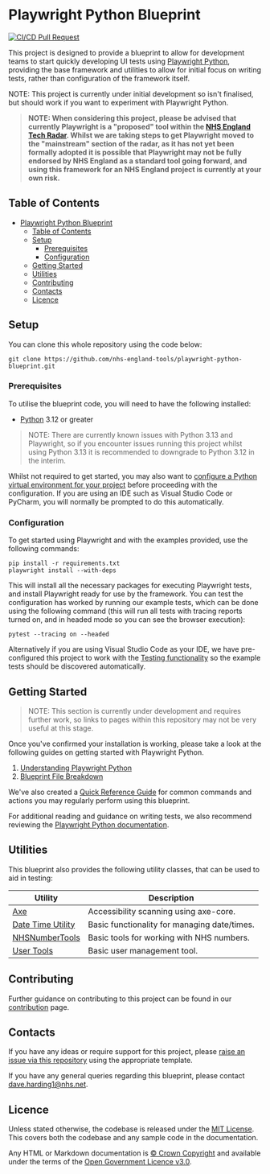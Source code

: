 # Playwright Python Blueprint

[![CI/CD Pull Request](https://github.com/nhs-england-tools/repository-template/actions/workflows/cicd-1-pull-request.yaml/badge.svg)](https://github.com/nhs-england-tools/playwright-python-blueprint/actions/workflows/cicd-1-pull-request.yaml)

This project is designed to provide a blueprint to allow for development teams to start quickly developing UI tests using [Playwright Python](https://playwright.dev/python/), providing the base framework and utilities to allow for initial focus on writing tests, rather than configuration of the framework itself.

NOTE: This project is currently under initial development so isn't finalised, but should work if you want to experiment with Playwright Python.

> **NOTE: When considering this project, please be advised that currently Playwright is a "proposed" tool within the [NHS England Tech Radar](https://radar.engineering.england.nhs.uk/).  Whilst we are taking steps to get Playwright moved to the "mainstream" section of the radar, as it has not yet been formally adopted it is possible that Playwright may not be fully endorsed by NHS England as a standard tool going forward, and using this framework for an NHS England project is currently at your own risk.**

## Table of Contents

- [Playwright Python Blueprint](#playwright-python-blueprint)
  - [Table of Contents](#table-of-contents)
  - [Setup](#setup)
    - [Prerequisites](#prerequisites)
    - [Configuration](#configuration)
  - [Getting Started](#getting-started)
  - [Utilities](#utilities)
  - [Contributing](#contributing)
  - [Contacts](#contacts)
  - [Licence](#licence)

## Setup

You can clone this whole repository using the code below:

```shell
git clone https://github.com/nhs-england-tools/playwright-python-blueprint.git
```

### Prerequisites

To utilise the blueprint code, you will need to have the following installed:

- [Python](https://www.python.org/downloads/) 3.12 or greater

> NOTE: There are currently known issues with Python 3.13 and Playwright, so if you encounter issues running this project whilst using Python 3.13 it is recommended to downgrade to Python 3.12 in the interim.

Whilst not required to get started, you may also want to [configure a Python virtual environment for your project](https://docs.python.org/3/library/venv.html) before proceeding with
the configuration.  If you are using an IDE such as Visual Studio Code or PyCharm, you will normally be prompted to do this automatically.

### Configuration

To get started using Playwright and with the examples provided, use the following commands:

```shell
pip install -r requirements.txt
playwright install --with-deps
```

This will install all the necessary packages for executing Playwright tests, and install Playwright ready for use by the framework.  You can test the configuration
has worked by running our example tests, which can be done using the following command (this will run all tests with tracing reports turned on, and in headed mode
so you can see the browser execution):

```shell
pytest --tracing on --headed
```

Alternatively if you are using Visual Studio Code as your IDE, we have pre-configured this project to work with the
[Testing functionality](https://code.visualstudio.com/docs/editor/testing) so the example tests should be discovered automatically.

## Getting Started

> NOTE: This section is currently under development and requires further work, so links to pages within this repository may not be very useful at this stage.

Once you've confirmed your installation is working, please take a look at the following guides on getting started with Playwright Python.

1. [Understanding Playwright Python](./docs/getting-started/1_Understanding_Playwright_Python.md)
2. [Blueprint File Breakdown](./docs/getting-started/2_Blueprint_File_Breakdown.md)

We've also created a [Quick Reference Guide](./docs/getting-started/Quick_Reference_Guide.md) for common commands and actions you may regularly perform using this blueprint.

For additional reading and guidance on writing tests, we also recommend reviewing the [Playwright Python documentation](https://playwright.dev/python/docs/writing-tests).

## Utilities

This blueprint also provides the following utility classes, that can be used to aid in testing:

|Utility|Description|
|-------|-----------|
|[Axe](./docs/utility-guides/Axe.md)|Accessibility scanning using axe-core.|
|[Date Time Utility](./docs/utility-guides/DateTimeUtility.md)|Basic functionality for managing date/times.|
|[NHSNumberTools](./docs/utility-guides/NHSNumberTools.md)|Basic tools for working with NHS numbers.|
|[User Tools](./docs/utility-guides/UserTools.md)|Basic user management tool.|

## Contributing

Further guidance on contributing to this project can be found in our [contribution](./CONTRIBUTING.md) page.

## Contacts

If you have any ideas or require support for this project, please [raise an issue via this repository](https://github.com/nhs-england-tools/playwright-python-blueprint/issues/new/choose) using the appropriate template.

If you have any general queries regarding this blueprint, please contact [dave.harding1@nhs.net](mailto:dave.harding1@nhs.net).

## Licence

Unless stated otherwise, the codebase is released under the [MIT License](LICENCE.md). This covers both the codebase and any sample code in the documentation.

Any HTML or Markdown documentation is [© Crown Copyright](https://www.nationalarchives.gov.uk/information-management/re-using-public-sector-information/uk-government-licensing-framework/crown-copyright/) and available under the terms of the [Open Government Licence v3.0](https://www.nationalarchives.gov.uk/doc/open-government-licence/version/3/).
